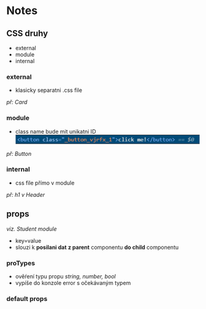 
# Notes

## CSS druhy

- external
- module
- internal

### external 

- klasicky separatni .css file

*př: Card*

### module

- class name bude mit unikatni ID
![alt text](image.png)

*př: Button* 


### internal

- css file přímo v module

*př: h1 v Header*

## props

*viz. Student module*

- key=value 
- slouzi k **posilani dat** **z parent** componentu **do child** componentu

### proTypes

- ověŕení typu propu *string, number, bool*
- vypíše do konzole error s očekávaným typem

### default props

